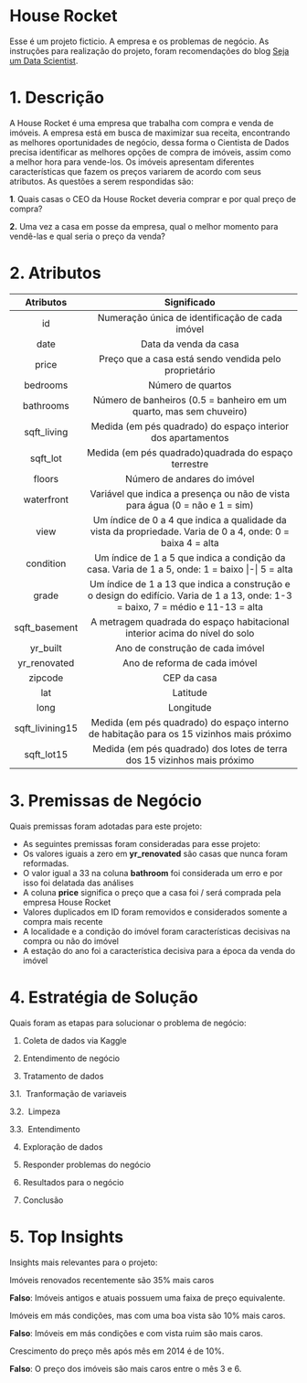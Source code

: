 # House Rocket 

Esse é um projeto ficticio. A empresa e os problemas de negócio. As instruções para realização do projeto, foram recomendações do blog [Seja um Data Scientist](https://medium.com/@meigarom/os-5-projetos-de-data-science-que-fará-o-recrutador-olhar-para-você-c32c67c17cc9).

# 1. Descrição
A House Rocket é uma empresa que trabalha com compra e venda de imóveis. A empresa está em busca de maximizar sua receita, encontrando as melhores oportunidades de negócio, dessa forma o Cientista de Dados precisa identificar as melhores opções de compra de imóveis, assim como a melhor hora para vende-los.
Os imóveis apresentam diferentes características que fazem os preços variarem de acordo com seus atributos. As questões a serem respondidas são:

**1**. Quais casas o CEO da House Rocket deveria comprar e por qual preço de compra?

**2.** Uma vez a casa em posse da empresa, qual o melhor momento para vendê-las e qual seria o preço da venda?

# 2. Atributos 

|    Atributos    |                         Significado                          |
| :-------------: | :----------------------------------------------------------: |
|       id        |       Numeração única de identificação de cada imóvel        |
|      date       |                    Data da venda da casa                     |
|      price      |    Preço que a casa está sendo vendida pelo proprietário     |
|    bedrooms     |                      Número de quartos                       |
|    bathrooms    | Número de banheiros (0.5 = banheiro em um quarto, mas sem chuveiro) |
|   sqft_living   | Medida (em pés quadrado) do espaço interior dos apartamentos |
|    sqft_lot     |     Medida (em pés quadrado)quadrada do espaço terrestre     |
|     floors      |                 Número de andares do imóvel                  |
|   waterfront    | Variável que indica a presença ou não de vista para água (0 = não e 1 = sim) |
|      view       | Um índice de 0 a 4 que indica a qualidade da vista da propriedade. Varia de 0 a 4, onde: 0 = baixa  4 = alta |
|    condition    | Um índice de 1 a 5 que indica a condição da casa. Varia de 1 a 5, onde: 1 = baixo \|-\| 5 = alta |
|      grade      | Um índice de 1 a 13 que indica a construção e o design do edifício. Varia de 1 a 13, onde: 1-3 = baixo, 7 = médio e 11-13 = alta |
|  sqft_basement  | A metragem quadrada do espaço habitacional interior acima do nível do solo |
|    yr_built     |               Ano de construção de cada imóvel               |
|  yr_renovated   |                Ano de reforma de cada imóvel                 |
|     zipcode     |                         CEP da casa                          |
|       lat       |                           Latitude                           |
|      long       |                          Longitude                           |
| sqft_livining15 | Medida (em pés quadrado) do espaço interno de habitação para os 15 vizinhos mais próximo |
|   sqft_lot15    | Medida (em pés quadrado) dos lotes de terra dos 15 vizinhos mais próximo |

# 3. Premissas de Negócio 

Quais premissas foram adotadas para este projeto:

- As seguintes premissas foram consideradas para esse projeto:
- Os valores iguais a zero em **yr_renovated** são casas que nunca foram reformadas.
- O valor igual a 33 na coluna **bathroom** foi considerada um erro e por isso foi delatada das análises
- A coluna **price** significa o preço que a casa foi / será comprada pela empresa House Rocket
- Valores duplicados em ID foram removidos e considerados somente a compra mais recente
- A localidade e a condição do imóvel foram características decisivas na compra ou não do imóvel
- A estação do ano foi a característica decisiva para a época da venda do imóvel

# 4. Estratégia de Solução

Quais foram as etapas para solucionar o problema de negócio:

1. Coleta de dados via Kaggle

2. Entendimento de negócio

3. Tratamento de dados 

3.1. ​	Tranformação de variaveis 

3.2. ​	Limpeza 

3.3. ​	Entendimento

4. Exploração de dados

5. Responder problemas do negócio

6. Resultados para o negócio

7. Conclusão

# 5. Top Insights

Insights mais relevantes para o projeto:

Imóveis renovados recentemente são 35% mais caros

**Falso**: Imóveis antigos e atuais possuem uma faixa de preço equivalente.

Imóveis em más condições, mas com uma boa vista são 10% mais caros.

**Falso**: Imóveis em más condições e com vista ruim são mais caros.

Crescimento do preço mês após mês em 2014 é de 10%.

**Falso**: O preço dos imóveis são mais caros entre o mês 3 e 6.
